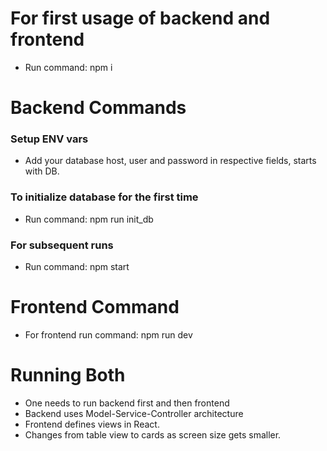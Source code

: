 # For first usage of backend and frontend
- Run command: npm i

# Backend Commands

### Setup ENV vars
- Add your database host, user and password in respective fields, starts with DB.

### To initialize database for the first time
- Run command: npm run init_db

### For subsequent runs 
- Run command: npm start


# Frontend Command
- For frontend run command: npm run dev


# Running Both
- One needs to run backend first and then frontend
- Backend uses Model-Service-Controller architecture
- Frontend defines views in React.
- Changes from table view to cards as screen size gets smaller.
